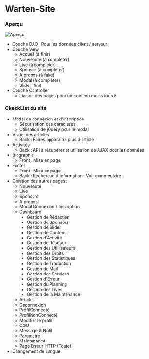 # Warten-Site
### Aperçu
![Aperçu](https://image.noelshack.com/fichiers/2017/23/1496653222-sans-titre.png)

* Couche DAO 
    -Pour les données client / serveur
* Couche View
    * Accueil (à finir)
    * Nouveauté (à completer)
    * Live (à completer)
    * Sponsor (à completer)
    * A propos (à faire)
    * Modal (à compléter)
    * Slider (fini)
* Couche Controller
    * Liaison des pages pour un contenu moins lourds
### CkeckList du site
* Modal de connexion et d'inscription
    * Sécurisation des caracteres
    * Utilisation de jQuery pour le modal
* Visuel des articles
    * Back : Faires apparaitre plus d'article
* Activités
    * Back : API à récuperer et utilisation de AJAX pour les données
* Biographie 
    * Front : Mise en page
* Footer
    * Front : Mise en page
    * Back : Recherche d'information : Voir commentaire
* Création des autres pages :
    * Nouveauté
    * Live
    * Sponsors
    * A propos
    * Modal Connexion / Inscription
    * Dashboard
        - Gestion de Rédaction
        - Gestion de Sponsors
        - Gestion de Slider
        - Gestion de Contenu
        - Gestion d'Activité
        - Gestion de Réseaux
        - Gestion des Utlilisateurs
        - Gestion des Droits
        - Gestion des Statistiques
        - Gestion de Traduction
        - Gestion de Mail
        - Gestion des Services
        - Gestion d'Erreur
        - Gestion du Planning
        - Gestion des Lives
        - Gestion de la Maintenance
    * Articles
    * Deconnexion
    * ProfilConnécté
    * ProfilNonConnécté
    * Modifier le profil
    * CGU
    * Message & Notif
    * Parametre
    * Maintenance
    * Page Erreur HTTP (Toute)
* Changement de Langue 